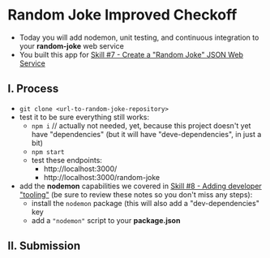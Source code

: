 # Random Joke Improved Checkoff

- Today you will add nodemon, unit testing, and continuous integration to your **random-joke** web service
- You built this app for [Skill #7 - Create a "Random Joke" JSON Web Service](../core-skills/7-create-random-joke-web-service.md)

## I. Process
- `git clone <url-to-random-joke-repository>`
- test it to be sure everything still works:
  - `npm i` // actually not needed, yet, because this project doesn't yet have "dependencies" (but it will have "deve-dependencies", in just a bit)
  - `npm start`
  - test these endpoints:
    - http://localhost:3000/
    - http://localhost:3000/random-joke
- add the **nodemon** capabilities we covered in [Skill #8 - Adding developer "tooling"](core-skills/8-add-developer-tooling.md) (be sure to review these notes so you don't miss any steps):
  - install the `nodemon` package (this will also add a "dev-dependencies" key
  - add a `"nodemon"` script to your **package.json**
  

## II. Submission


